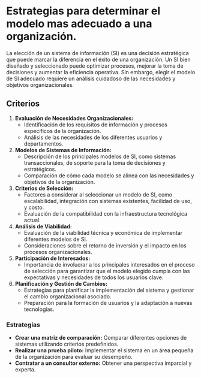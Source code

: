 # Estrategias para determinar el modelo mas adecuado a una organización.

La elección de un sistema de información (SI) es una decisión estratégica que puede marcar la diferencia en el éxito de una organización. Un SI bien diseñado y seleccionado puede optimizar procesos, mejorar la toma de decisiones y aumentar la eficiencia operativa. Sin embargo, elegir el modelo de SI adecuado requiere un análisis cuidadoso de las necesidades y objetivos organizacionales.

## Criterios

1. **Evaluación de Necesidades Organizacionales:**
   * Identificación de los requisitos de información y procesos específicos de la organización.
   * Análisis de las necesidades de los diferentes usuarios y departamentos.
2. **Modelos de Sistemas de Información:**
   * Descripción de los principales modelos de SI, como sistemas transaccionales, de soporte para la toma de decisiones y estratégicos.
   * Comparación de cómo cada modelo se alinea con las necesidades y objetivos de la organización.
3. **Criterios de Selección:**
   * Factores a considerar al seleccionar un modelo de SI, como escalabilidad, integración con sistemas existentes, facilidad de uso, y costo.
   * Evaluación de la compatibilidad con la infraestructura tecnológica actual.
4. **Análisis de Viabilidad:**
   * Evaluación de la viabilidad técnica y económica de implementar diferentes modelos de SI.
   * Consideraciones sobre el retorno de inversión y el impacto en los procesos organizacionales.
5. **Participación de Interesados:**
   * Importancia de involucrar a los principales interesados en el proceso de selección para garantizar que el modelo elegido cumpla con las expectativas y necesidades de todos los usuarios clave.
6. **Planificación y Gestión de Cambios:**
   * Estrategias para planificar la implementación del sistema y gestionar el cambio organizacional asociado.
   * Preparación para la formación de usuarios y la adaptación a nuevas tecnologías.

### Estrategias

* **Crear una matriz de comparación:** Comparar diferentes opciones de sistemas utilizando criterios predefinidos.
* **Realizar una prueba piloto:** Implementar el sistema en un área pequeña de la organización para evaluar su desempeño.
* **Contratar a un consultor externo:** Obtener una perspectiva imparcial y experta.

